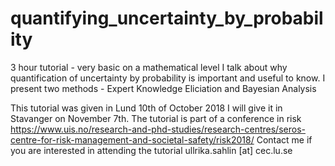 # quantifying_uncertainty_by_probability
3 hour tutorial - very basic on a mathematical level
I talk about why quantification of uncertainty by probability
is important and useful to know. 
I present two methods - Expert Knowledge Eliciation and Bayesian Analysis

This tutorial was given in Lund 10th of October 2018
I will give it in Stavanger on November 7th. The tutorial is part 
of a conference in risk 
https://www.uis.no/research-and-phd-studies/research-centres/seros-centre-for-risk-management-and-societal-safety/risk2018/
Contact me if you are interested in attending the tutorial
ullrika.sahlin [at] cec.lu.se


